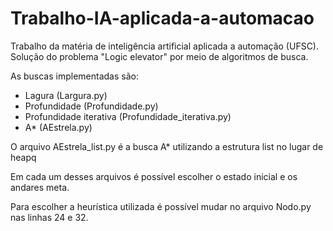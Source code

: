 # Trabalho-IA-aplicada-a-automacao
Trabalho da matéria de inteligência artificial aplicada a automação (UFSC). Solução do problema "Logic elevator" por meio de algoritmos de busca.

As buscas implementadas são:
  - Lagura (Largura.py)
  - Profundidade (Profundidade.py)
  - Profundidade iterativa (Profundidade_iterativa.py)
  - A* (AEstrela.py)
  
O arquivo AEstrela_list.py é a busca A* utilizando a estrutura list no lugar de heapq

Em cada um desses arquivos é possível escolher o estado inicial e os andares meta.

Para escolher a heurística utilizada é possível mudar no arquivo Nodo.py nas linhas 24 e 32.
